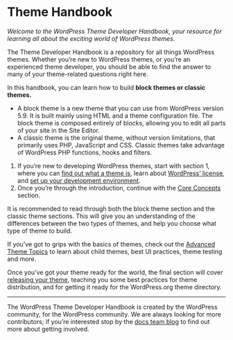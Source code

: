 # Theme Handbook

*Welcome to the WordPress Theme Developer Handbook, your resource for learning all about the exciting world of WordPress themes.* 

The Theme Developer Handbook is a repository for all things WordPress themes. Whether you’re new to WordPress themes, or you’re an experienced theme developer, you should be able to find the answer to many of your theme-related questions right here.

In this handbook, you can learn how to build **block themes or classic themes.**

*   A block theme is a new theme that you can use from WordPress version 5.9. It is built mainly using HTML and a theme configuration file. The block theme is composed entirely of blocks, allowing you to edit all parts of your site in the Site Editor.
*   A classic theme is the original theme, without version limitations, that primarily uses PHP, JavaScript and CSS. Classic themes take advantage of WordPress PHP functions, hooks and filters.

1.  If you’re new to developing WordPress themes, start with section 1, where you can [find out what a theme is](https://developer.wordpress.org/theme/getting-started/what-is-a-theme/), learn about [WordPress’ license](https://wordpress.org/about/license/), and [set up your development environment](https://developer.wordpress.org/themes/getting-started/tools-and-setup/).
2.  Once you’re through the introduction, continue with the [Core Concepts](https://developer.wordpress.org/themes/core-concepts/) section.

It is recommended to read through both the block theme section and the classic theme sections. This will give you an understanding of the differences between the two types of themes, and help you choose what type of theme to build.

If you’ve got to grips with the basics of themes, check out the [Advanced Theme Topics](https://developer.wordpress.org/theme/advanced-topics/) to learn about child themes, best UI practices, theme testing and more.

Once you’ve got your theme ready for the world, the final section will cover [releasing your theme](https://developer.wordpress.org/themes/releasing-your-theme/), teaching you some best practices for theme distribution, and for getting it ready for the WordPress.org theme directory.

* * *

The WordPress Theme Developer Handbook is created by the WordPress community, for the WordPress community. We are always looking for more contributors; if you’re interested stop by the [docs team blog](https://make.wordpress.org/docs) to find out more about getting involved.
